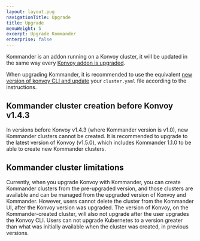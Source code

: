```yaml
---
layout: layout.pug
navigationTitle: Upgrade
title: Upgrade
menuWeight: 5
excerpt: Upgrade Kommander
enterprise: false
---
```


Kommander is an addon running on a Konvoy cluster, it will be updated in the same way every [Konvoy addon is upgraded][addons-upgrade].

When upgrading Kommander, it is recommended to use the equivalent [new version of konvoy CLI and update][konvoy-upgrade] your `cluster.yaml` file according to the instructions.

## Kommander cluster creation before Konvoy v1.4.3

In versions before Konvoy v1.4.3 (where Kommander version is v1.0), new Kommander clusters cannot be created. It is recommended to upgrade to the latest version of Konvoy (v1.5.0), which includes Kommander 1.1.0 to be able to create new Kommander clusters.

## Kommander cluster limitations

Currently, when you upgrade Konvoy with Kommander, you can create Kommander clusters from the pre-upgraded version, and those clusters are available and can be managed from the upgraded version of Konvoy and Kommander. However, users cannot delete the cluster from the Kommander UI, after the Konvoy version was upgraded. The version of Konvoy, on the Kommander-created cluster, will also not upgrade after the user upgrades the Konvoy CLI. Users can not upgrade Kubernetes to a version greater than what was initially available when the cluster was created, in previous versions.

[addons-upgrade]: /ksphere/konvoy/latest/upgrade/upgrade-kubernetes-addons/#prepare-for-addons-upgrade
[konvoy-upgrade]: /ksphere/konvoy/latest/upgrade/upgrade-cli/
